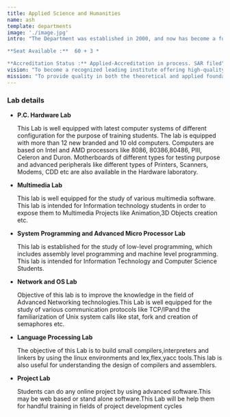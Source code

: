 ```yaml
---
title: Applied Science and Humanities
name: ash
template: departments
image: './image.jpg'
intro: "The Department was established in 2000, and now has become a full-fledged department with advanced laboratory facilities to train the students to meet the current needs of the fast changing industrial scenario.

**Seat Available :**  60 + 3 *

**Accreditation Status :** Applied-Accreditation in process. SAR filed"
vision: "To become a recognized leading institute offering high-quality professional education leading to academic excellence to a large number of talented students."
mission: "To provide quality in both the theoretical and applied foundations of computer science and train students to effectively apply this education to solve real world problems."
---
```


### Lab details

* **P.C. Hardware Lab**

	This Lab is well equipped with latest computer systems of different configuration for the purpose of training students. The lab is equipped with more than 12 new branded and 10 old computers. Computers are based on Intel and AMD processors like 8086, 80386,80486, PIII, Celeron and Duron. Motherboards of different types for testing purpose and advanced peripherals like different types of Printers, Scanners, Modems, CDD etc are also available in the Hardware laboratory.
* **Multimedia Lab**

	This lab is well equipped for the study of various multimedia software. This lab is intended for Information technology students in order to expose them to Multimedia Projects like Animation,3D Objects creation etc.
* **System Programming and Advanced Micro Processor Lab**

	This lab is established for the study of low-level programming, which includes assembly level programming and machine level programming. This lab is intended for Information Technology and Computer Science Students.
* **Network and OS Lab**

	Objective of this lab is to improve the knowledge in the field of Advanced Networking technologies.This Lab is well equipped for the study of various communication protocols like TCP/IPand the familiarization of Unix system calls like stat, fork and creation of semaphores etc.
* **Language Processing Lab**

	The objective of this Lab is to build small compilers,interpreters and linkers by using the linux environments and lex,flex,yacc tools.This lab is also useful for understanding the design of compilers and assemblers.
* **Project Lab**

	Students can do any online project by using advanced software.This may be web based or stand alone software.This Lab will be help them for handful training in fields of project development cycles
